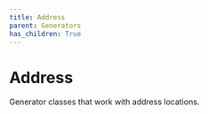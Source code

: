 ```yaml
---
title: Address
parent: Generators
has_children: True
---
```


# Address

Generator classes that work with address locations.
